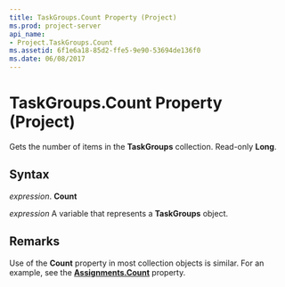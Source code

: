 ```yaml
---
title: TaskGroups.Count Property (Project)
ms.prod: project-server
api_name:
- Project.TaskGroups.Count
ms.assetid: 6f1e6a18-85d2-ffe5-9e90-53694de136f0
ms.date: 06/08/2017
---
```



# TaskGroups.Count Property (Project)

Gets the number of items in the **TaskGroups** collection. Read-only **Long**.


## Syntax

 _expression_. **Count**

 _expression_ A variable that represents a **TaskGroups** object.


## Remarks

Use of the **Count** property in most collection objects is similar. For an example, see the **[Assignments.Count](assignments-count-property-project.md)** property.


